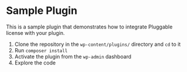 # Sample Plugin

This is a sample plugin that demonstrates how to integrate Pluggable license with your plugin.

1. Clone the repository in the `wp-content/plugins/` directory and `cd` to it
2. Run `composer install`
3. Activate the plugin from the `wp-admin` dashboard
4. Explore the code